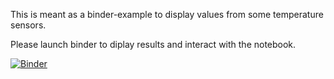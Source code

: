 
This is meant as a binder-example to display values from some temperature sensors.

Please launch binder to diplay results and interact with the notebook.

[![Binder](https://mybinder.org/badge_logo.svg)](https://mybinder.org/v2/gh/madshaven/trying-binder/HEAD?filepath=temp_sensors_ttn.ipynb)
